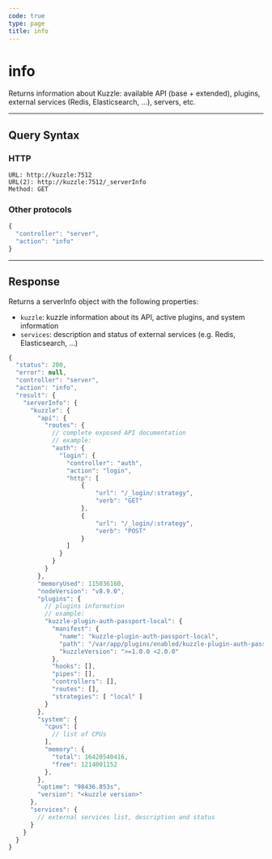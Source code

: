 ```yaml
---
code: true
type: page
title: info
---
```


# info



Returns information about Kuzzle: available API (base + extended), plugins, external services (Redis, Elasticsearch, ...), servers, etc.

---

## Query Syntax

### HTTP

```http
URL: http://kuzzle:7512
URL(2): http://kuzzle:7512/_serverInfo
Method: GET
```

### Other protocols

```js
{
  "controller": "server",
  "action": "info"
}
```

---

## Response

Returns a serverInfo object with the following properties:

- `kuzzle`: kuzzle information about its API, active plugins, and system information
- `services`: description and status of external services (e.g. Redis, Elasticsearch, ...)

```javascript
{
  "status": 200,
  "error": null,
  "controller": "server",
  "action": "info",
  "result": {
    "serverInfo": {
      "kuzzle": {
        "api": {
          "routes": {
            // complete exposed API documentation
            // example:
            "auth": {
              "login": {
                "controller": "auth",
                "action": "login",
                "http": [
                    {
                        "url": "/_login/:strategy",
                        "verb": "GET"
                    },
                    {
                        "url": "/_login/:strategy",
                        "verb": "POST"
                    }
                ]
              }
            }
          }
        },
        "memoryUsed": 115036160,
        "nodeVersion": "v8.9.0",
        "plugins": {
          // plugins information
          // example:
          "kuzzle-plugin-auth-passport-local": {
            "manifest": {
              "name": "kuzzle-plugin-auth-passport-local",
              "path": "/var/app/plugins/enabled/kuzzle-plugin-auth-passport-local",
              "kuzzleVersion": ">=1.0.0 <2.0.0"
            },
            "hooks": [],
            "pipes": [],
            "controllers": [],
            "routes": [],
            "strategies": [ "local" ]
          }
        },
        "system": {
          "cpus": [
            // list of CPUs
          ],
          "memory": {
            "total": 16420540416,
            "free": 1214001152
          },
        },
        "uptime": "98436.853s",
        "version": "<kuzzle version>"
      },
      "services": {
        // external services list, description and status
      }
    }
  }
}
```
